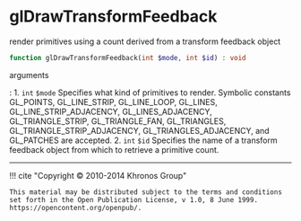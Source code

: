 # glDrawTransformFeedback
render primitives using a count derived from a transform feedback object

```php
function glDrawTransformFeedback(int $mode, int $id) : void
```

arguments

:    1. `int` `$mode` Specifies what kind of primitives to render. Symbolic
    constants <constant>GL_POINTS</constant>, <constant>GL_LINE_STRIP</constant>,
    <constant>GL_LINE_LOOP</constant>, <constant>GL_LINES</constant>,
    <constant>GL_LINE_STRIP_ADJACENCY</constant>,
    <constant>GL_LINES_ADJACENCY</constant>,
    <constant>GL_TRIANGLE_STRIP</constant>, <constant>GL_TRIANGLE_FAN</constant>,
    <constant>GL_TRIANGLES</constant>,
    <constant>GL_TRIANGLE_STRIP_ADJACENCY</constant>,
    <constant>GL_TRIANGLES_ADJACENCY</constant>, and
    <constant>GL_PATCHES</constant> are accepted.
    2. `int` `$id` Specifies the name of a transform feedback object from which
    to retrieve a primitive count.

---
     

!!! cite "Copyright © 2010-2014 Khronos Group"

    This material may be distributed subject to the terms and conditions set forth in the Open Publication License, v 1.0, 8 June 1999. https://opencontent.org/openpub/.